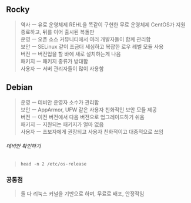 ## Rocky
> 역사 ㅡ 유료 운영체제 REHL을 똑같이 구현한 무료 운영체제 CentOS가 지원 종료하고, 뒤를 이어 출시된 복돌판  
 >운영 ㅡ 오픈 소스 커뮤니티에서 여러 개발자들이 함께 관리함  
 >보안 ㅡ SELinux 같이 조금더 세심하고 복잡한 로우 레벨 모듈 사용  
 >버전 ㅡ 버전업을 할 바에 새로 설치하는게 나음  
>패키지 ㅡ 패키지 종류가 방대함  
>사용자 ㅡ 서버 관리자들이 많이 사용함
## Debian
> 운영 ㅡ 데비안 운영자 소수가 관리함  
> 보안 ㅡ AppArmor, UFW 같은 사용자 친화적인 보안 모듈 제공  
> 버전 ㅡ 이전 버전에서 다음 버전으로 업그레이드하기 쉬움  
> 패키지 ㅡ 지원되는 패키지가 얼마 없음  
> 사용자 ㅡ 초보자에게 권장되고 사용자 친화적이고 대중적으로 쓰임
###### 데비안 확인하기
> `head -n 2 /etc/os-release`
### 공통점
> 둘 다 리눅스 커널을 기반으로 하며, 무료로 배포, 안정적임